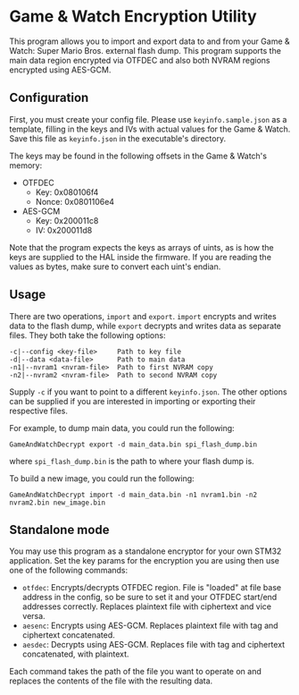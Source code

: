 Game & Watch Encryption Utility
===============================

This program allows you to import and export data to and from your Game & Watch:
Super Mario Bros. external flash dump. This program supports the main data
region encrypted via OTFDEC and also both NVRAM regions encrypted using
AES-GCM.

Configuration
-------------

First, you must create your config file. Please use `keyinfo.sample.json` as
a template, filling in the keys and IVs with actual values for the Game & Watch.
Save this file as `keyinfo.json` in the executable's directory.

The keys may be found in the following offsets in the Game & Watch's memory:
- OTFDEC
  - Key: 0x080106f4
  - Nonce: 0x0801106e4
- AES-GCM
  - Key: 0x200011c8
  - IV: 0x200011d8

Note that the program expects the keys as arrays of uints, as is how the keys
are supplied to the HAL inside the firmware. If you are reading the values
as bytes, make sure to convert each uint's endian.

Usage
-----

There are two operations, `import` and `export`. `import` encrypts and writes
data to the flash dump, while `export` decrypts and writes data as separate
files. They both take the following options:

```
-c|--config <key-file>     Path to key file
-d|--data <data-file>      Path to main data
-n1|--nvram1 <nvram-file>  Path to first NVRAM copy
-n2|--nvram2 <nvram-file>  Path to second NVRAM copy
```

Supply `-c` if you want to point to a different `keyinfo.json`. The other
options can be supplied if you are interested in importing or exporting their
respective files.

For example, to dump main data, you could run the following:
```
GameAndWatchDecrypt export -d main_data.bin spi_flash_dump.bin
```
where `spi_flash_dump.bin` is the path to where your flash dump is.

To build a new image, you could run the following:
```
GameAndWatchDecrypt import -d main_data.bin -n1 nvram1.bin -n2 nvram2.bin new_image.bin
```

Standalone mode
---------------

You may use this program as a standalone encryptor for your own STM32
application. Set the key params for the encryption you are using then use one
of the following commands:

- `otfdec`: Encrypts/decrypts OTFDEC region. File is "loaded" at file base
  address in the config, so be sure to set it and your OTFDEC start/end
  addresses correctly. Replaces plaintext file with ciphertext and vice versa.
- `aesenc`: Encrypts using AES-GCM. Replaces plaintext file with tag and
  ciphertext concatenated.
- `aesdec`: Decrypts using AES-GCM. Replaces file with tag and ciphertext
  concatenated, with plaintext.

Each command takes the path of the file you want to operate on and replaces the
contents of the file with the resulting data.

